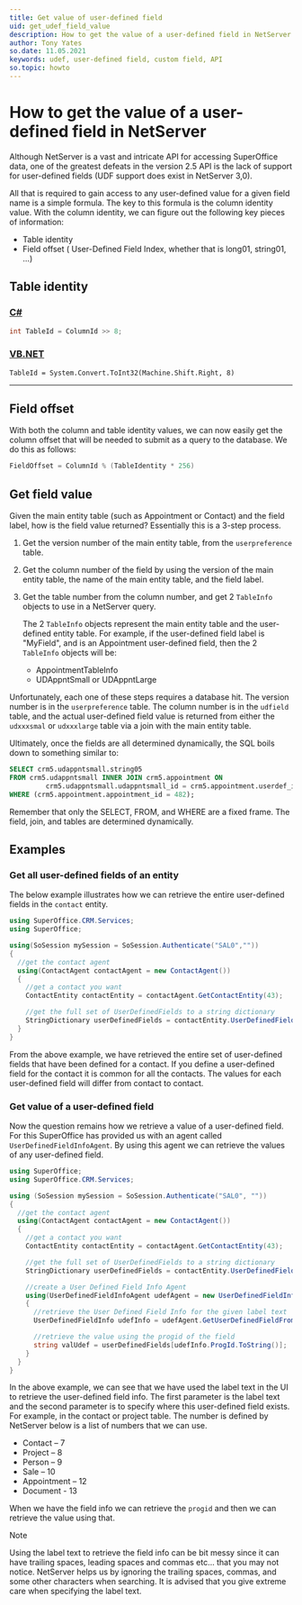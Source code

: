 ```yaml
---
title: Get value of user-defined field
uid: get_udef_field_value
description: How to get the value of a user-defined field in NetServer
author: Tony Yates
so.date: 11.05.2021
keywords: udef, user-defined field, custom field, API
so.topic: howto
---
```


# How to get the value of a user-defined field in NetServer

Although NetServer is a vast and intricate API for accessing SuperOffice data, one of the greatest defeats in the version 2.5 API is the lack of support for user-defined fields (UDF support does exist in NetServer 3,0).

All that is required to gain access to any user-defined value for a given field name is a simple formula. The key to this formula is the column identity value. With the column identity, we can figure out the following key pieces of information:

* Table identity
* Field offset ( User-Defined Field Index, whether that is long01, string01, ...)

## Table identity

### [C#](#tab/csharp)

```csharp
int TableId = ColumnId >> 8;
```

### [VB.NET](#tab/vb)

```vbnet
TableId = System.Convert.ToInt32(Machine.Shift.Right, 8)
```

***

## Field offset

With both the column and table identity values, we can now easily get the column offset that will be needed to submit as a query to the database. We do this as follows:

```csharp
FieldOffset = ColumnId % (TableIdentity * 256)
```

## Get field value

Given the main entity table (such as Appointment or Contact) and the field label, how is the field value returned? Essentially this is a 3-step process.

1. Get the version number of the main entity table, from the `userpreference` table.
2. Get the column number of the field by using the version of the main entity table, the name of the main entity table, and the field label.
3. Get the table number from the column number, and get 2 `TableInfo` objects to use in a NetServer query.

    The 2 `TableInfo` objects represent the main entity table and the user-defined entity table. For example, if the user-defined field label is "MyField", and is an Appointment user-defined field, then the 2 `TableInfo` objects will be:
    * AppointmentTableInfo
    * UDAppntSmall or UDAppntLarge

Unfortunately, each one of these steps requires a database hit. The version number is in the `userpreference` table. The column number is in the `udfield` table, and the actual user-defined field value is returned from either the `udxxxsmal` or `udxxxlarge` table via a join with the main entity table.

Ultimately, once the fields are all determined dynamically, the SQL boils down to something similar to:

```sql
SELECT crm5.udappntsmall.string05
FROM crm5.udappntsmall INNER JOIN crm5.appointment ON
         crm5.udappntsmall.udappntsmall_id = crm5.appointment.userdef_id
WHERE (crm5.appointment.appointment_id = 482);
```

Remember that only the SELECT, FROM, and WHERE are a fixed frame. The field, join, and tables are determined dynamically.

## Examples

### Get all user-defined fields of an entity

The below example illustrates how we can retrieve the entire user-defined fields in the `contact` entity.

```csharp
using SuperOffice.CRM.Services;
using SuperOffice;

using(SoSession mySession = SoSession.Authenticate("SAL0",""))
{
  //get the contact agent
  using(ContactAgent contactAgent = new ContactAgent())
  {
    //get a contact you want
    ContactEntity contactEntity = contactAgent.GetContactEntity(43);

    //get the full set of UserDefinedFields to a string dictionary
    StringDictionary userDefinedFields = contactEntity.UserDefinedFields;
  }
}
```

From the above example, we have retrieved the entire set of user-defined fields that have been defined for a contact. If you define a user-defined field for the contact it is common for all the contacts. The values for each user-defined field will differ from contact to contact.

### Get value of a user-defined field

Now the question remains how we retrieve a value of a user-defined field. For this SuperOffice has provided us with an agent called `UserDefinedFieldInfoAgent`. By using this agent we can retrieve the values of any user-defined field.

```csharp
using SuperOffice;
using SuperOffice.CRM.Services;

using (SoSession mySession = SoSession.Authenticate("SAL0", ""))
{
  //get the contact agent
  using(ContactAgent contactAgent = new ContactAgent())
  {
    //get a contact you want
    ContactEntity contactEntity = contactAgent.GetContactEntity(43);

    //get the full set of UserDefinedFields to a string dictionary
    StringDictionary userDefinedFields = contactEntity.UserDefinedFields;

    //create a User Defined Field Info Agent
    using(UserDefinedFieldInfoAgent udefAgent = new UserDefinedFieldInfoAgent())
    {
      //retrieve the User Defined Field Info for the given label text
      UserDefinedFieldInfo udefInfo = udefAgent.GetUserDefinedFieldFromFieldLabel("companyshorttext", 7);

      //retrieve the value using the progid of the field
      string valUdef = userDefinedFields[udefInfo.ProgId.ToString()];
    }
  }
}
```

In the above example, we can see that we have used the label text in the UI to retrieve the user-defined field info. The first parameter is the label text and the second parameter is to specify where this user-defined field exists. For example, in the contact or project table. The number is defined by NetServer below is a list of numbers that we can use.

* Contact – 7
* Project – 8
* Person – 9
* Sale – 10
* Appointment – 12
* Document - 13

When we have the field info we can retrieve the `progid` and then we can retrieve the value using that.

> [!NOTE]
> Using the label text to retrieve the field info can be bit messy since it can have trailing spaces, leading spaces and commas etc… that you may not notice. NetServer helps us by ignoring the trailing spaces, commas, and some other characters when searching. It is advised that you give extreme care when specifying the label text.

<!-- ## Sample

Download the [sample application](TestDevNetUDF.zip), including all sources, and test it out for yourself. -->
